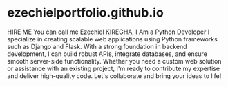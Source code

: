 # ezechielportfolio.github.io

HIRE ME
You can call me Ezechiel KIREGHA,
I Am a Python Developer
I specialize in creating scalable web applications using Python frameworks such as Django and Flask. With a strong foundation in backend development, I can build robust APIs, integrate databases, and ensure smooth server-side functionality. Whether you need a custom web solution or assistance with an existing project, I'm ready to contribute my expertise and deliver high-quality code. Let's collaborate and bring your ideas to life!
